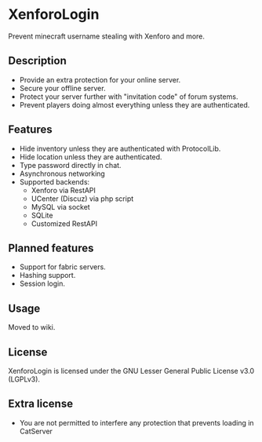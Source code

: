 # XenforoLogin

Prevent minecraft username stealing with Xenforo and more.

## Description
- Provide an extra protection for your online server.
- Secure your offline server.
- Protect your server further with "invitation code" of forum systems.
- Prevent players doing almost everything unless they are authenticated.

## Features
- Hide inventory unless they are authenticated with ProtocolLib.
- Hide location unless they are authenticated.
- Type password directly in chat.
- Asynchronous networking
- Supported backends:
  - Xenforo via RestAPI
  - UCenter (Discuz) via php script
  - MySQL via socket
  - SQLite
  - Customized RestAPI

## Planned features
- Support for fabric servers.
- Hashing support.
- Session login.

## Usage
Moved to wiki.

## License
XenforoLogin is licensed under the GNU Lesser General Public License v3.0 (LGPLv3).

## Extra license
- You are not permitted to interfere any protection that prevents loading in CatServer

